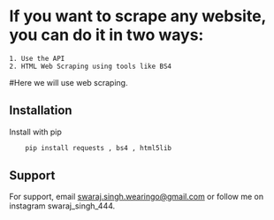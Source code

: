 # If you want to scrape any website, you can do it in two ways:
    1. Use the API
    2. HTML Web Scraping using tools like BS4

#Here we will use web scraping.

## Installation

Install with pip

```bash
    pip install requests , bs4 , html5lib
```
    
## Support

For support, email swaraj.singh.wearingo@gmail.com or follow me on instagram swaraj_singh_444.

